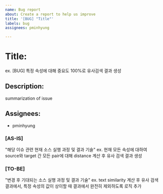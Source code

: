 ```yaml
---
name: Bug report
about: Create a report to help us improve
title: '[BUG] "Title"'
labels: bug
assignees: pminhyung

---
```


# Title: 
  ex. [BUG] 특정 속성에 대해 중요도 100%로 유사검색 결과 생성
  
## Description: 
  summarization of issue
  
## Assignees:
  - pminhyung
  
### [AS-IS]
"해당 이슈 관련 현재 소스 실행 과정 및 결과 기술"
ex. 현재 모든 속성에 대하여 source와 target 간 모든 pair에 대해 distance 계산 후 유사 검색 결과 생성
  
### [TO-BE]
"변경 후 기대되는 소스 실행 과정 및 결과 기술"
ex. text similarity 계산 후 유사 검색 결과에서, 특정 속성의 값이 상이할 때 결과에서 완전히 제외하도록 로직 추가
